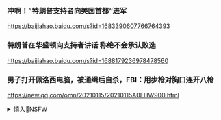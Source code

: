 ### 冲啊！”特朗普支持者向美国首都“进军
https://baijiahao.baidu.com/s?id=1683390607766764393

### 特朗普在华盛顿向支持者讲话 称绝不会承认败选
https://baijiahao.baidu.com/s?id=1688179236978478560

### 男子打开佩洛西电脑，被通缉后自杀，FBI：用步枪对胸口连开八枪
https://new.qq.com/omn/20210115/20210115A0EHW900.html

<details><summary>慎入🔞NSFW</summary>

Not Safe For Work
<img src="https://upload.wikimedia.org/wikipedia/commons/thumb/d/d3/Biohazard_Symbol_Specification.png/210px-Biohazard_Symbol_Specification.png">

<details><summary><b>风险自理Use At Your Own Risk🈲</summary>

### 暴露了！前m主d众议员受访 家中挂像竟是他
https://news.creaders.net/us/2021/01/18/2312102.html

20210118_16110258373312.jpg (650×487)
<img src="https://pub.creaders.net/upload_files/image/202101/20210118_16110258373312.jpg">

</details>
</details>
